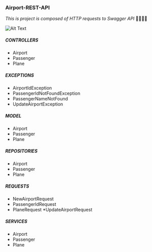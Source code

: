 ### Airport-REST-API

*This is project is composed of HTTP requests to Swagger API* :wave::wave::smile::smile:


 ![Alt Text](https://media.giphy.com/media/QYkX9IMHthYn0Y3pcG/giphy.gif)


##### CONTROLLERS
* Airport 
* Passenger 
* Plane 

##### EXCEPTIONS
* AirportIdException
* PassengerIdNotFoundException
* PassengerNameNotFound
* UpdateAirportException

##### MODEL
* Airport
* Passenger
* Plane

##### REPOSITORIES
* Airport
* Passenger
* Plane

##### REQUESTS
* NewAirportRequest
* PassengerIdRequest
* PlaneRequest
 *UpdateAirportRequest

##### SERVICES
* Airport
* Passenger
* Plane
